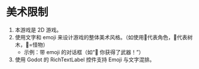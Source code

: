 # 美术限制
1. 本游戏是 2D 游戏。
2. 使用文字和 emoji 来设计游戏的整体美术风格。（如使用👤代表角色，🌳代表树木，👾=怪物）
   -  示例：带 emoji 的对话框（如“🔪 你获得了武器！”）
3. 使用 Godot 的 RichTextLabel 控件支持 Emoji 与文字混排。